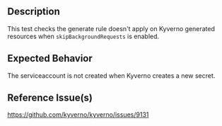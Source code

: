 ## Description

This test checks the generate rule doesn't apply on Kyverno generated resources when `skipBackgroundRequests` is enabled.

## Expected Behavior

The serviceaccount is not created when Kyverno creates a new secret.

## Reference Issue(s)

https://github.com/kyverno/kyverno/issues/9131

